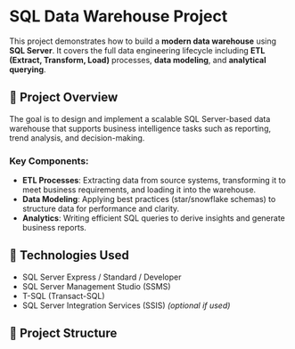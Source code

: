 # SQL Data Warehouse Project

This project demonstrates how to build a **modern data warehouse** using **SQL Server**. It covers the full data engineering lifecycle including **ETL (Extract, Transform, Load)** processes, **data modeling**, and **analytical querying**.

## 📌 Project Overview

The goal is to design and implement a scalable SQL Server-based data warehouse that supports business intelligence tasks such as reporting, trend analysis, and decision-making.

### Key Components:
- **ETL Processes**: Extracting data from source systems, transforming it to meet business requirements, and loading it into the warehouse.
- **Data Modeling**: Applying best practices (star/snowflake schemas) to structure data for performance and clarity.
- **Analytics**: Writing efficient SQL queries to derive insights and generate business reports.

## 🔧 Technologies Used
- SQL Server Express / Standard / Developer
- SQL Server Management Studio (SSMS)
- T-SQL (Transact-SQL)
- SQL Server Integration Services (SSIS) *(optional if used)*

## 📁 Project Structure

